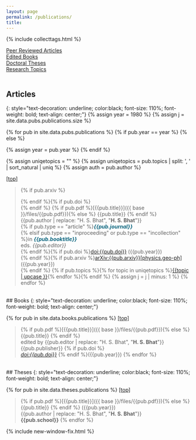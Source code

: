 ```yaml
---
layout: page
permalink: /publications/
title: 
---
```

<script type="text/javascript" src="//cdn.plu.mx/widget-popup.js"></script>

{% include collecttags.html %}

<div class="container">
	<div class="section">
		<div id="link_bar">
		   <a href="#peer-reviewed-publications">Peer Reviewed Articles</a> 
		</div>
	</div>
	<div class="section">
		<div id="link_bar">
		   <a href="#books">Edited Books</a>
		</div>
	</div>
	<div class="section">
		<div id="link_bar">
		   <a href="#theses">Doctoral Theses</a>
		</div>
	</div>
	<div class="section">
		<div id="link_bar">
		   <a href="/topics/">Research Topics</a>
		</div>
	</div>
</div>

<br>


## Articles
{: style="text-decoration: underline; color:black; font-size: 110%; font-weight: bold; text-align: center;"}
{% assign year = 1980 %}
{% assign j = site.data.pubs.publications.size %}

{% for pub in site.data.pubs.publications %}
{% if pub.year == year %} 
{% else %} 

{% assign year = pub.year %}
{% endif %} 

{% assign uniqetopics = "" %}
{% assign uniqetopics = pub.topics | split: ', ' | sort_natural | uniq %} 
{% assign auth = pub.author %}

<span id="link_bar3"><a href="#top">[top]</a></span>
>  {% if pub.arxiv %}<div class="section">
		<div id="link_bar3">
		   <a href="https://plu.mx/plum/a/?arxiv={{pub.arxiv}}" data-popup="right" data-size="small" class="plumx-plum-print-popup plum-bigben-theme" data-site="plum" data-hide-when-empty="true"></a>
		</div>
	</div>{% endif %}{% if pub.doi %}<div class="section">
		<div id="link_bar3">
		   <a href="https://plu.mx/plum/a/?doi={{pub.doi}}" data-popup="right" data-size="small" class="plumx-plum-print-popup plum-bigben-theme" data-site="plum" data-hide-when-empty="true"></a>
		</div>
	</div>{% endif %} {% if pub.pdf %}[{{pub.title}}]({{ base }}/files/{{pub.pdf}}){% else %} {{pub.title}} {% endif %}
<br>{{pub.author | replace: "H. S. Bhat", "**H. S. Bhat**"}}<br>
{% if pub.type == "article" %}<span style="color:#0d667f">***{{pub.journal}}*** <br></span>
{% elsif pub.type == "inproceeding" or pub.type == "incollection" %}in <span style="color:#0d667f">***{{pub.booktitle}}*** <br></span>
eds. *{{pub.editor}}*<br>{% endif %}{% if pub.doi %}[doi:{{pub.doi}}](https://doi.org/{{pub.doi}}) ({{pub.year}})<br>{% endif %}{% if pub.arxiv %}[arXiv:{{pub.arxiv}}[physics.geo-ph]](https://arxiv.org/pdf/{{pub.arxiv}}.pdf) ({{pub.year}}) <br>{% endif %}
{% if pub.topics %}{% for topic in uniqetopics %}<span id="link_bar2"><a href="{{ base }}/topics/#{{topic|slugify}}">{{topic | upcase }}</a></span>{% endfor %}{% endif %}
{% assign j = j | minus: 1 %}
{% endfor %}

<br>
## Books
{: style="text-decoration: underline; color:black; font-size: 110%; font-weight: bold; text-align: center;"}

{% for pub in site.data.books.publications %}
<span id="link_bar3"><a href="#top">[top]</a></span><br>

> {% if pub.pdf %}[{{pub.title}}]({{ base }}/files/{{pub.pdf}}){% else %}{{pub.title}} {% endif %}
<br>edited by {{pub.editor | replace: "H. S. Bhat", "**H. S. Bhat**"}}<br>
{{pub.publisher}} {% if pub.doi %} <br>[*doi:{{pub.doi}}*](https://doi.org/{{pub.doi}})  {% endif %}({{pub.year}}) 
{% endfor %}


<br>
## Theses
{: style="text-decoration: underline; color:black; font-size: 110%; font-weight: bold; text-align: center;"}

{% for pub in site.data.theses.publications %}
<span id="link_bar3"><a href="#top">[top]</a></span><br>

> {% if pub.pdf %}[{{pub.title}}]({{ base }}/files/{{pub.pdf}}){% else %}{{pub.title}} {% endif %} ({{pub.year}})<br>
{{pub.author | replace: "H. S. Bhat", "**H. S. Bhat**"}}<br>
**{{pub.school}}** 
{% endfor %}

{% include new-window-fix.html %}

[LG]: http://www.geologie.ens.fr
[ENS]: http://www.ens.fr
[topics]: /topics/
